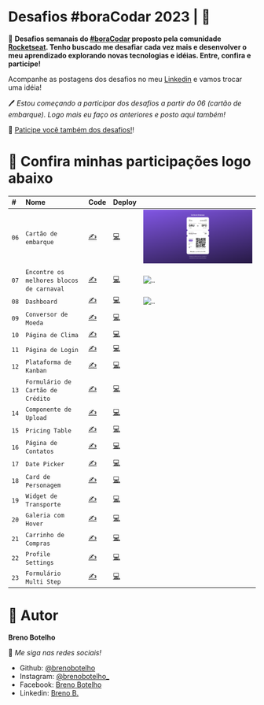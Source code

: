 # Desafios #boraCodar 2023 | 👾

📌 **Desafios semanais do [#boraCodar](https://www.rocketseat.com.br/boracodar) proposto pela comunidade [Rocketseat](https://www.rocketseat.com.br). 
Tenho buscado me desafiar cada vez mais e desenvolver o meu aprendizado explorando novas tecnologias e idéias. Entre, confira e participe!**


Acompanhe as postagens dos desafios no meu [Linkedin](https://br.linkedin.com/in/breno-botelho?trk=public_profile_browsemap) e vamos trocar uma idéia!  

🖊 _Estou começando a participar dos desafios a partir do 06 (cartão de embarque). Logo mais eu faço os anteriores e posto aqui também!_


🎯 [Paticipe você também dos desafios!](https://boracodar.dev/)!


# 💎 Confira minhas participações logo abaixo 

|   #  |    Nome        | Code  | Deploy   |  |
| :--- | :------------- | :---- | :--------| :------|
| `06` | `Cartão de embarque` |  [✍](https://github.com/brenobotelho/boracodar/tree/main/desafio6) |[💻](https://brenobotelho.github.io/boracodar/desafio6/) | ![..](desafio6/print.png)
| `07` | `Encontre os melhores blocos de carnaval` |  [✍](https://github.com/brenobotelho/boracodar/tree/main/desafio7) |[💻](https://brenobotelho.github.io/boracodar/desafio7/) | ![..](desafio7/print.png)
| `08` | `Dashboard` | [✍](https://github.com/brenobotelho/boracodar/tree/main/desafio8) |[💻](https://brenobotelho.github.io/boracodar/desafio8/) | ![..](desafio8/print.png)
| `09` | `Conversor de Moeda` | [✍](https://github.com/brenobotelho/boracodar/tree/main/desafio9) |[💻](https://brenobotelho.github.io/boracodar/desafio9/) |
| `10` | `Página de Clima` | [✍](https://github.com/brenobotelho/boracodar/tree/main/desafio10) |[💻](https://brenobotelho.github.io/boracodar/desafio10/) |
| `11` | `Página de Login` | [✍](https://github.com/brenobotelho/boracodar/tree/main/desafio11) |[💻](https://brenobotelho.github.io/boracodar/desafio11/) |
| `12` | `Plataforma de Kanban` | [✍](https://github.com/brenobotelho/boracodar/tree/main/desafio12) |[💻](https://brenobotelho.github.io/boracodar/desafio12/) |
| `13` | `Formulário de Cartão de Crédito` | [✍](https://github.com/brenobotelho/boracodar/tree/main/desafio13) |[💻](https://brenobotelho.github.io/boracodar/desafio13/) |
| `14` | `Componente de Upload` | [✍](https://github.com/brenobotelho/boracodar/tree/main/desafio14) |[💻](https://brenobotelho.github.io/boracodar/desafio14/) |
| `15` | `Pricing Table` | [✍](https://github.com/brenobotelho/boracodar/tree/main/desafio15) |[💻](https://brenobotelho.github.io/boracodar/desafio15/) |
| `16` | `Página de Contatos` | [✍](https://github.com/brenobotelho/boracodar/tree/main/desafio16) |[💻](https://brenobotelho.github.io/boracodar/desafio16/) |
| `17` | `Date Picker` | [✍](https://github.com/brenobotelho/boracodar/tree/main/desafio17) |[💻](https://brenobotelho.github.io/boracodar/desafio17/) |
| `18` | `Card de Personagem` | [✍](https://github.com/brenobotelho/boracodar/tree/main/desafio18) |[💻](https://brenobotelho.github.io/boracodar/desafio18/) |
| `19` | `Widget de Transporte` | [✍](https://github.com/brenobotelho/boracodar/tree/main/desafio19) |[💻](https://brenobotelho.github.io/boracodar/desafio19/) |
| `20` | `Galeria com Hover` | [✍](https://github.com/brenobotelho/boracodar/tree/main/desafio20) |[💻](https://brenobotelho.github.io/boracodar/desafio20/) |
| `21` | `Carrinho de Compras` | [✍](https://github.com/brenobotelho/boracodar/tree/main/desafio21) |[💻](https://brenobotelho.github.io/boracodar/desafio21/) |
| `22` | `Profile Settings` | [✍](https://github.com/brenobotelho/boracodar/tree/main/desafio22) |[💻](https://brenobotelho.github.io/boracodar/desafio22/) |
| `23` | `Formulário Multi Step` | [✍](https://github.com/brenobotelho/boracodar/tree/main/desafio23) |[💻](https://brenobotelho.github.io/boracodar/desafio23/) |




# 👤 Autor

**Breno Botelho**

👾 _Me siga nas redes sociais!_

- Github: [@brenobotelho](https://github.com/brenobotelho)
- Instagram: [@brenobotelho_](https://instagram.com/@brenobotelho_)
- Facebook: [Breno Botelho](https://facebook.com/BrenooBotelho)
- Linkedin: [Breno B.](https://br.linkedin.com/in/breno-botelho?trk=public_profile_browsemap)
